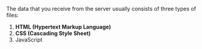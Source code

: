 The data that you receive from the server usually consists of three types of files:
1. **HTML (Hypertext Markup Language)**
2. **CSS (Cascading Style Sheet)**
3. JavaScript